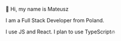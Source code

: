 👋 Hi, my name is Mateusz


I am a Full Stack Developer from Poland.

I use JS and React.
I plan to use TypeScript🔥



